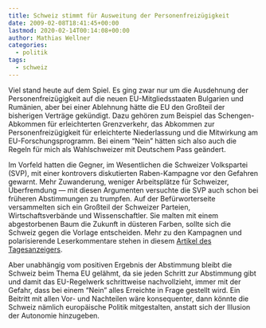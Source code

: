 ```yaml
---
title: Schweiz stimmt für Ausweitung der Personenfreizügigkeit
date: 2009-02-08T18:41:45+00:00
lastmod: 2020-02-14T00:14:08+00:00
author: Mathias Wellner
categories:
  - politik
tags:
  - schweiz
---
```

Viel stand heute auf dem Spiel. Es ging zwar nur um die Ausdehnung der Personenfreizügigkeit auf die neuen EU-Mitgliedsstaaten Bulgarien und Rumänien, aber bei einer Ablehnung hätte die EU den Großteil der bisherigen Verträge gekündigt. Dazu gehören zum Beispiel das Schengen-Abkommen für erleichterten Grenzverkehr, das Abkommen zur Personenfreizügigkeit für erleichterte Niederlassung und die Mitwirkung am EU-Forschungsprogramm. Bei einem &#8220;Nein&#8221; hätten sich also auch die Regeln für mich als Wahlschweizer mit Deutschem Pass geändert.
<!--more-->

Im Vorfeld hatten die Gegner, im Wesentlichen die Schweizer Volkspartei (SVP), mit einer kontrovers diskutierten Raben-Kampagne vor den Gefahren gewarnt. Mehr Zuwanderung, weniger Arbeitsplätze für Schweizer, Überfremdung &mdash; mit diesen Argumenten versuchte die SVP auch schon bei früheren Abstimmungen zu trumpfen. Auf der Befürworterseite versammelten sich ein Großteil der Schweizer Parteien, Wirtschaftsverbände und Wissenschaftler. Sie malten mit einem abgestorbenen Baum die Zukunft in düsteren Farben, sollte sich die Schweiz gegen die Vorlage entscheiden. Mehr zu den Kampagnen und polarisierende Leserkommentare stehen in diesem [Artikel des Tagesanzeigers](http://www.tagesanzeiger.ch/schweiz/standard/story/12534434).

Aber unabhängig vom positiven Ergebnis der Abstimmung bleibt die Schweiz beim Thema EU gelähmt, da sie jeden Schritt zur Abstimmung gibt und damit das EU-Regelwerk schrittweise nachvollzieht, immer mit der Gefahr, dass bei einem &#8220;Nein&#8221; alles Erreichte in Frage gestellt wird. Ein Beitritt mit allen Vor- und Nachteilen wäre konsequenter, dann könnte die Schweiz nämlich europäische Politik mitgestalten, anstatt sich der Illusion der Autonomie hinzugeben.